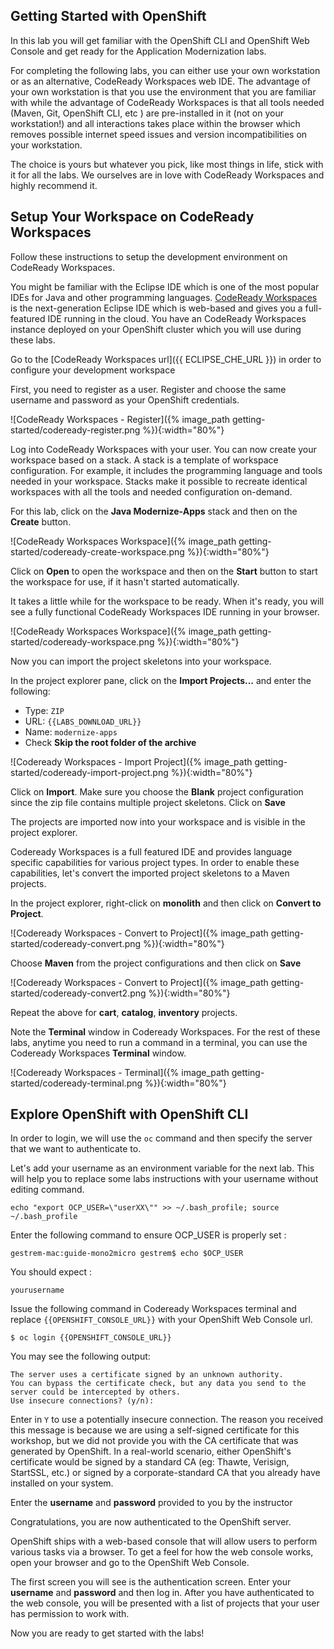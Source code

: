 ## Getting Started with OpenShift

In this lab you will get familiar with the OpenShift CLI and OpenShift Web Console 
and get ready for the Application Modernization labs.

For completing the following labs, you can either use your own workstation or as an 
alternative, CodeReady Workspaces web IDE. The advantage of your own workstation is that you use the 
environment that you are familiar with while the advantage of CodeReady Workspaces is that all 
tools needed (Maven, Git, OpenShift CLI, etc ) are pre-installed in it (not on your workstation!) and all interactions 
takes place within the browser which removes possible internet speed issues and version incompatibilities 
on your workstation.

The choice is yours but whatever you pick, like most things in life, stick with it for all the labs. We 
ourselves are in love with CodeReady Workspaces and highly recommend it.

## Setup Your Workspace on CodeReady Workspaces

Follow these instructions to setup the development environment on CodeReady Workspaces. 

You might be familiar with the Eclipse IDE which is one of the most popular IDEs for Java and other
programming languages. [CodeReady Workspaces](https://www.eclipse.org/che/) is the next-generation Eclipse IDE which is web-based
and gives you a full-featured IDE running in the cloud. You have an CodeReady Workspaces instance deployed on your OpenShift cluster
which you will use during these labs.

Go to the [CodeReady Workspaces url]({{ ECLIPSE_CHE_URL }}) in order to configure your development workspace

First, you need to register as a user. Register and choose the same username and password as 
your OpenShift credentials.

![CodeReady Workspaces - Register]({% image_path getting-started/codeready-register.png %}){:width="80%"}

Log into CodeReady Workspaces with your user. You can now create your workspace based on a stack. A 
stack is a template of workspace configuration. For example, it includes the programming language and tools needed
in your workspace. Stacks make it possible to recreate identical workspaces with all the tools and needed configuration
on-demand. 

For this lab, click on the **Java Modernize-Apps** stack and then on the **Create** button. 

![CodeReady Workspaces Workspace]({% image_path getting-started/codeready-create-workspace.png %}){:width="80%"}

Click on **Open** to open the workspace and then on the **Start** button to start the workspace for use, if it hasn't started automatically.

It takes a little while for the workspace to be ready. When it's ready, you will see a fully functional 
CodeReady Workspaces IDE running in your browser.

![CodeReady Workspaces Workspace]({% image_path getting-started/codeready-workspace.png %}){:width="80%"}

Now you can import the project skeletons into your workspace.

In the project explorer pane, click on the **Import Projects...** and enter the following:

  * Type: `ZIP`
  * URL: `{{LABS_DOWNLOAD_URL}}`
  * Name: `modernize-apps`
  * Check **Skip the root folder of the archive**

![Codeready Workspaces - Import Project]({% image_path getting-started/codeready-import-project.png %}){:width="80%"}

Click on **Import**. Make sure you choose the **Blank** project configuration since the zip file contains multiple 
project skeletons. Click on **Save**

The projects are imported now into your workspace and is visible in the project explorer.

Codeready Workspaces is a full featured IDE and provides language specific capabilities for various project types. In order to 
enable these capabilities, let's convert the imported project skeletons to a Maven projects. 

In the project explorer, right-click on **monolith** and then click on **Convert to Project**.

![Codeready Workspaces - Convert to Project]({% image_path getting-started/codeready-convert.png %}){:width="80%"}

Choose **Maven** from the project configurations and then click on **Save**

![Codeready Workspaces - Convert to Project]({% image_path getting-started/codeready-convert2.png %}){:width="80%"}

Repeat the above for **cart**, **catalog**, **inventory** projects.

Note the **Terminal** window in Codeready Workspaces. For the rest of these labs, anytime you need to run 
a command in a terminal, you can use the Codeready Workspaces **Terminal** window.

![Codeready Workspaces - Terminal]({% image_path getting-started/codeready-terminal.png %}){:width="80%"}

## Explore OpenShift with OpenShift CLI

In order to login, we will use the `oc` command and then specify the server that we
want to authenticate to.

Let's add your username as an environment variable for the next lab. This will help you to replace some labs instructions with your username without editing command.

`echo "export OCP_USER=\"userXX\"" >> ~/.bash_profile; source ~/.bash_profile`

Enter the following command to ensure OCP_USER is properly set :

`gestrem-mac:guide-mono2micro gestrem$ echo $OCP_USER`

You should expect :

`yourusername`

Issue the following command in Codeready Workspaces terminal and replace `{{OPENSHIFT_CONSOLE_URL}}` 
with your OpenShift Web Console url. 

~~~shell
$ oc login {{OPENSHIFT_CONSOLE_URL}}
~~~

You may see the following output:

~~~shell
The server uses a certificate signed by an unknown authority.
You can bypass the certificate check, but any data you send to the server could be intercepted by others.
Use insecure connections? (y/n):
~~~

Enter in `Y` to use a potentially insecure connection.  The reason you received
this message is because we are using a self-signed certificate for this
workshop, but we did not provide you with the CA certificate that was generated
by OpenShift. In a real-world scenario, either OpenShift's certificate would be
signed by a standard CA (eg: Thawte, Verisign, StartSSL, etc.) or signed by a
corporate-standard CA that you already have installed on your system.

Enter the **username** and **password** provided to you by the instructor

Congratulations, you are now authenticated to the OpenShift server.

OpenShift ships with a web-based console that will allow users to
perform various tasks via a browser.  To get a feel for how the web console
works, open your browser and go to the OpenShift Web Console.

The first screen you will see is the authentication screen. Enter your **username** and **password** and 
then log in. After you have authenticated to the web console, you will be presented with a list of projects that your user has permission to work with. 

Now you are ready to get started with the labs!
